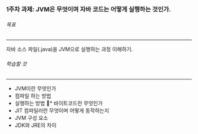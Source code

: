 ### 1주차 과제: JVM은 무엇이며 자바 코드는 어떻게 실행하는 것인가. ###

###### 목표 ######
---
자바 소스 파일(.java)을 JVM으로 실행하는 과정 이해하기.

###### 학습할 것 ######
---
* JVM이란 무엇인가
* 컴파일 하는 방법
* 실행하는 방법
* 바이트코드란 무엇인가
* JIT 컴파일러란 무엇이며 어떻게 동작하는지
* JVM 구성 요소
* JDK와 JRE의 차이

